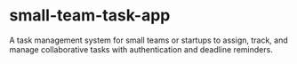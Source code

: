 # small-team-task-app
A task management system for small teams or startups to assign, track, and manage collaborative tasks with authentication and deadline reminders.
